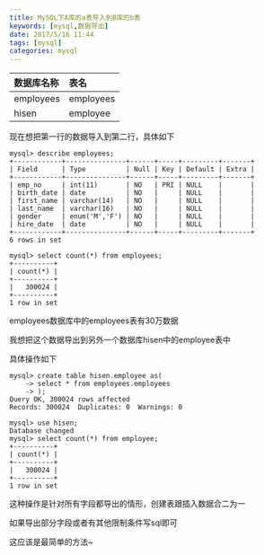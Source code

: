 ```yaml
---
title: MySQL下A库的a表导入到B库的b表
keywords: [mysql,数据导出]
date: 2017/5/16 11:44
tags: [mysql]
categories: mysql
---
```

| 数据库名称 | 表名 |
|:-----|:-----|
| employees | employees |
| hisen | employee |

现在想把第一行的数据导入到第二行，具体如下
```
mysql> describe employees;
+------------+---------------+------+-----+---------+-------+
| Field      | Type          | Null | Key | Default | Extra |
+------------+---------------+------+-----+---------+-------+
| emp_no     | int(11)       | NO   | PRI | NULL    |       |
| birth_date | date          | NO   |     | NULL    |       |
| first_name | varchar(14)   | NO   |     | NULL    |       |
| last_name  | varchar(16)   | NO   |     | NULL    |       |
| gender     | enum('M','F') | NO   |     | NULL    |       |
| hire_date  | date          | NO   |     | NULL    |       |
+------------+---------------+------+-----+---------+-------+
6 rows in set

mysql> select count(*) from employees;
+----------+
| count(*) |
+----------+
|   300024 |
+----------+
1 row in set
```
employees数据库中的employees表有30万数据

我想把这个数据导出到另外一个数据库hisen中的employee表中

具体操作如下
<!--more-->
```
mysql> create table hisen.employee as(
    -> select * from employees.employees
    -> );
Query OK, 300024 rows affected
Records: 300024  Duplicates: 0  Warnings: 0

mysql> use hisen;
Database changed
mysql> select count(*) from employee;
+----------+
| count(*) |
+----------+
|   300024 |
+----------+
1 row in set
```
这种操作是针对所有字段都导出的情形，创建表跟插入数据合二为一

如果导出部分字段或者有其他限制条件写sql即可

这应该是最简单的方法~